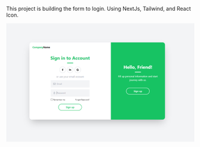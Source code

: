 This project is building the form to login. Using NextJs, Tailwind, and React Icon.

![img_1.png](img_1.png)